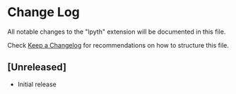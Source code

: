 # Change Log

All notable changes to the "lpyth" extension will be documented in this file.

Check [Keep a Changelog](http://keepachangelog.com/) for recommendations on how to structure this file.

## [Unreleased]

- Initial release
